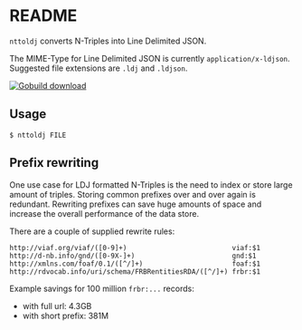 README
======

`nttoldj` converts N-Triples into Line Delimited JSON.

The MIME-Type for Line Delimited JSON is currently `application/x-ldjson`. Suggested
file extensions are `.ldj` and `.ldjson`.

[![Gobuild download](http://gobuild.io/badge/github.com/miku/nttoldj/download.png)](http://gobuild.io/download/github.com/miku/nttoldj)

Usage
-----

    $ nttoldj FILE


Prefix rewriting
----------------

One use case for LDJ formatted N-Triples is the need to index or store
large amount of triples. Storing common prefixes over and over again
is redundant. Rewriting prefixes can save huge amounts of space and increase
the overall performance of the data store.

There are a couple of supplied rewrite rules:

    http://viaf.org/viaf/([0-9]+)                          viaf:$1
    http://d-nb.info/gnd/([0-9X-]+)                        gnd:$1
    http://xmlns.com/foaf/0.1/([^/]+)                      foaf:$1
    http://rdvocab.info/uri/schema/FRBRentitiesRDA/([^/]+) frbr:$1

Example savings for 100 million `frbr:...` records:

* with full url: 4.3GB
* with short prefix: 381M
